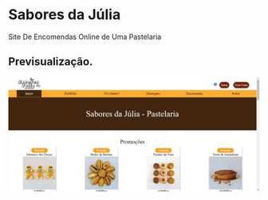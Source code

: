# Sabores da Júlia

Site De Encomendas Online de Uma Pastelaria

## Previsualização.

<img alt="Imagem de previsualização." align="center" src="./images/readme/Sabores da Júlia - Início.png">
